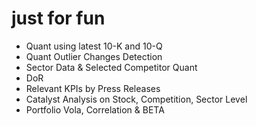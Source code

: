 # just for fun

-   Quant using latest 10-K and 10-Q
-   Quant Outlier Changes Detection
-   Sector Data & Selected Competitor Quant
-   DoR
-   Relevant KPIs by Press Releases
-   Catalyst Analysis on Stock, Competition, Sector Level
-   Portfolio Vola, Correlation & BETA
